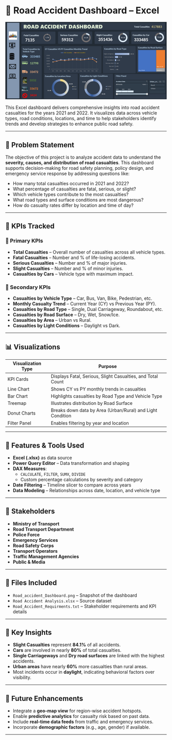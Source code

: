 # 🚦 Road Accident Dashboard – Excel

![Dashboard Preview](Road_accident_Dashboard.png)

This Excel dashboard delivers comprehensive insights into road accident casualties for the years 2021 and 2022. It visualizes data across vehicle types, road conditions, locations, and time to help stakeholders identify trends and develop strategies to enhance public road safety.

---

## 🧩 Problem Statement

The objective of this project is to analyze accident data to understand the **severity, causes, and distribution of road casualties**. This dashboard supports decision-making for road safety planning, policy design, and emergency service response by addressing questions like:

- How many total casualties occurred in 2021 and 2022?
- What percentage of casualties are fatal, serious, or slight?
- Which vehicle types contribute to the most casualties?
- What road types and surface conditions are most dangerous?
- How do casualty rates differ by location and time of day?

---

## 📌 KPIs Tracked

### 🔹 Primary KPIs
- **Total Casualties** – Overall number of casualties across all vehicle types.
- **Fatal Casualties** – Number and % of life-losing accidents.
- **Serious Casualties** – Number and % of major injuries.
- **Slight Casualties** – Number and % of minor injuries.
- **Casualties by Cars** – Vehicle type with maximum impact.

### 🔹 Secondary KPIs
- **Casualties by Vehicle Type** – Car, Bus, Van, Bike, Pedestrian, etc.
- **Monthly Casualty Trend** – Current Year (CY) vs Previous Year (PY).
- **Casualties by Road Type** – Single, Dual Carriageway, Roundabout, etc.
- **Casualties by Road Surface** – Dry, Wet, Snow/Ice.
- **Casualties by Area** – Urban vs Rural.
- **Casualties by Light Conditions** – Daylight vs Dark.

---

## 📊 Visualizations

| Visualization Type                | Purpose                                                             |
|----------------------------------|---------------------------------------------------------------------|
| KPI Cards                        | Displays Fatal, Serious, Slight Casualties, and Total Count         |
| Line Chart                       | Shows CY vs PY monthly trends in casualties                         |
| Bar Chart                        | Highlights casualties by Road Type and Vehicle Type                 |
| Treemap                          | Illustrates distribution by Road Surface                            |
| Donut Charts                     | Breaks down data by Area (Urban/Rural) and Light Condition          |
| Filter Panel                     | Enables filtering by year and location                              |

---

## 🔧 Features & Tools Used

- **Excel (.xlsx)** as data source
- **Power Query Editor** – Data transformation and shaping
- **DAX Measures**:
  - `CALCULATE`, `FILTER`, `SUMX`, `DIVIDE`
  - Custom percentage calculations by severity and category
- **Date Filtering** – Timeline slicer to compare across years
- **Data Modeling** – Relationships across date, location, and vehicle type

---

## 💼 Stakeholders

- **Ministry of Transport**
- **Road Transport Department**
- **Police Force**
- **Emergency Services**
- **Road Safety Corps**
- **Transport Operators**
- **Traffic Management Agencies**
- **Public & Media**

---

## 📁 Files Included

- `Road_accident_Dashboard.png` – Snapshot of the dashboard
- `Road Accident Analysis.xlsx` – Source dataset
- `Road_Accident_Requirments.txt` – Stakeholder requirements and KPI details

---

## 🧠 Key Insights

- **Slight Casualties** represent **84.1%** of all accidents.
- **Cars** are involved in nearly **80%** of total casualties.
- **Single Carriageways** and **Dry road surfaces** are linked with the highest accidents.
- **Urban areas** have nearly **60%** more casualties than rural areas.
- Most incidents occur in **daylight**, indicating behavioral factors over visibility.

---

## 🚀 Future Enhancements

- Integrate a **geo-map view** for region-wise accident hotspots.
- Enable **predictive analytics** for casualty risk based on past data.
- Include **real-time data feeds** from traffic and emergency services.
- Incorporate **demographic factors** (e.g., age, gender) if available.

---


